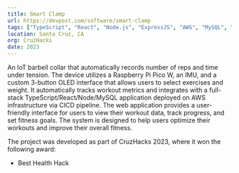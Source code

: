 ```yaml
---
title: Smart Clamp
url: https://devpost.com/software/smart-clamp
tags: ["TypeScript", "React", "Node.js", "ExpressJS", "AWS", "MySQL", "CICD"]
location: Santa Cruz, CA
org: CruzHacks
date: 2023
---
```


An IoT barbell collar that automatically records number of reps and time under tension. The device utilizes a Raspberry Pi Pico W, an IMU, and a custom 3-button OLED interface that allows users to select exercises and weight. It automatically tracks workout metrics and integrates with a full-stack TypeScript/React/Node/MySQL application deployed on AWS infrastructure via CICD pipeline. The web application provides a user-friendly interface for users to view their workout data, track progress, and set fitness goals. The system is designed to help users optimize their workouts and improve their overall fitness.

The project was developed as part of CruzHacks 2023, where it won the following award:

- Best Health Hack

